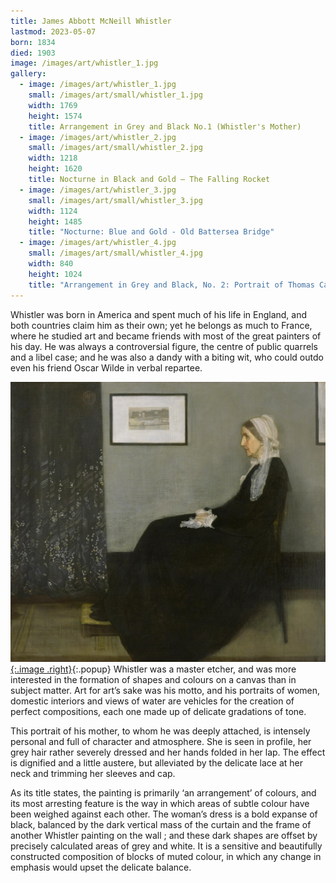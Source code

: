 ```yaml
---
title: James Abbott McNeill Whistler
lastmod: 2023-05-07
born: 1834
died: 1903
image: /images/art/whistler_1.jpg
gallery:
  - image: /images/art/whistler_1.jpg
    small: /images/art/small/whistler_1.jpg
    width: 1769
    height: 1574
    title: Arrangement in Grey and Black No.1 (Whistler's Mother)
  - image: /images/art/whistler_2.jpg
    small: /images/art/small/whistler_2.jpg
    width: 1218
    height: 1620
    title: Nocturne in Black and Gold – The Falling Rocket
  - image: /images/art/whistler_3.jpg
    small: /images/art/small/whistler_3.jpg
    width: 1124
    height: 1485
    title: "Nocturne: Blue and Gold - Old Battersea Bridge"
  - image: /images/art/whistler_4.jpg
    small: /images/art/small/whistler_4.jpg
    width: 840
    height: 1024
    title: "Arrangement in Grey and Black, No. 2: Portrait of Thomas Carlyle"
---
```


Whistler was born in America and spent much of his life in England, and both
countries claim him as their own; yet he belongs as much to France, where he
studied art and became friends with most of the great painters of his day. He
was always a controversial figure, the centre of public quarrels and a libel
case; and he was also a dandy with a biting wit, who could outdo even his
friend Oscar Wilde in verbal repartee.

[![Arrangement in Grey and Black No.1 (Whistler's Mother)](/images/art/whistler_1.jpg){:.image .right}](/images/art/whistler_1.jpg){:.popup}
Whistler was a master etcher, and was more interested in the formation of
shapes and colours on a canvas than in subject matter. Art for art’s sake was
his motto, and his portraits of women, domestic interiors and views of water
are vehicles for the creation of perfect compositions, each one made up of
delicate gradations of tone.

This portrait of his mother, to whom he was deeply attached, is intensely
personal and full of character and atmosphere. She is seen in profile, her grey
hair rather severely dressed and her hands folded in her lap. The effect is
dignified and a little austere, but alleviated by the delicate lace at her neck
and trimming her sleeves and cap.

As its title states, the painting is primarily ‘an arrangement’ of colours, and
its most arresting feature is the way in which areas of subtle colour have been
weighed against each other. The woman’s dress is a bold expanse of black,
balanced by the dark vertical mass of the curtain and the frame of another
Whistler painting on the wall ; and these dark shapes are offset by precisely
calculated areas of grey and white. It is a sensitive and beautifully
constructed composition of blocks of muted colour, in which any change in
emphasis would upset the delicate balance.
